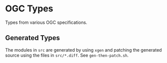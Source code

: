 # OGC Types

Types from various OGC specifications.

## Generated Types

The modules in `src` are generated by using `xgen` and patching the generated source using the files in `src/*.diff`. See `gen-then-patch.sh`.